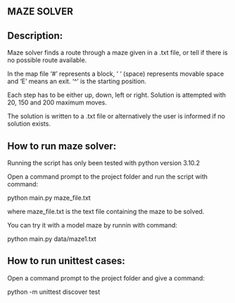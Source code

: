 MAZE SOLVER
-----------


Description:
------------
Maze solver finds a route through a maze given in a .txt file, or tell if there is no possible route available.

In the map file ‘#’ represents a block, ‘ ‘ (space) represents movable space
and ‘E’ means an exit. ‘^’ is the starting position.

Each step has to be either up, down, left or right. Solution is attempted with  20, 150 and 200 maximum moves.

The solution is written to a .txt file or alternatively the user is informed if no solution exists.



How to run maze solver:
-----------------------
Running the script has only been tested with python version 3.10.2

Open a command prompt to the project folder and run the script with command:

python main.py maze_file.txt

where maze_file.txt is the text file containing the maze to be solved.

You can try it with a model maze by runnin with command:

python main.py data/maze1.txt



How to run unittest cases:
--------------------------
Open a command prompt to the project folder and give a command:

python -m unittest discover test
